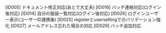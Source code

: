 [ID005] ドキュメント修正対応(あとで大丈夫)
[ID016] バッチ連絡対応(ログイン後対応)
[ID014] 自分の服装一覧対応(ログイン後対応)
[ID026] ログインユーザー表示(ユーザーID連携後) 
[ID025] registerとusersettingでのバリデーション強化
[ID027] メールアドレス忘れた場合の対応
[ID029] バッチ追加対応